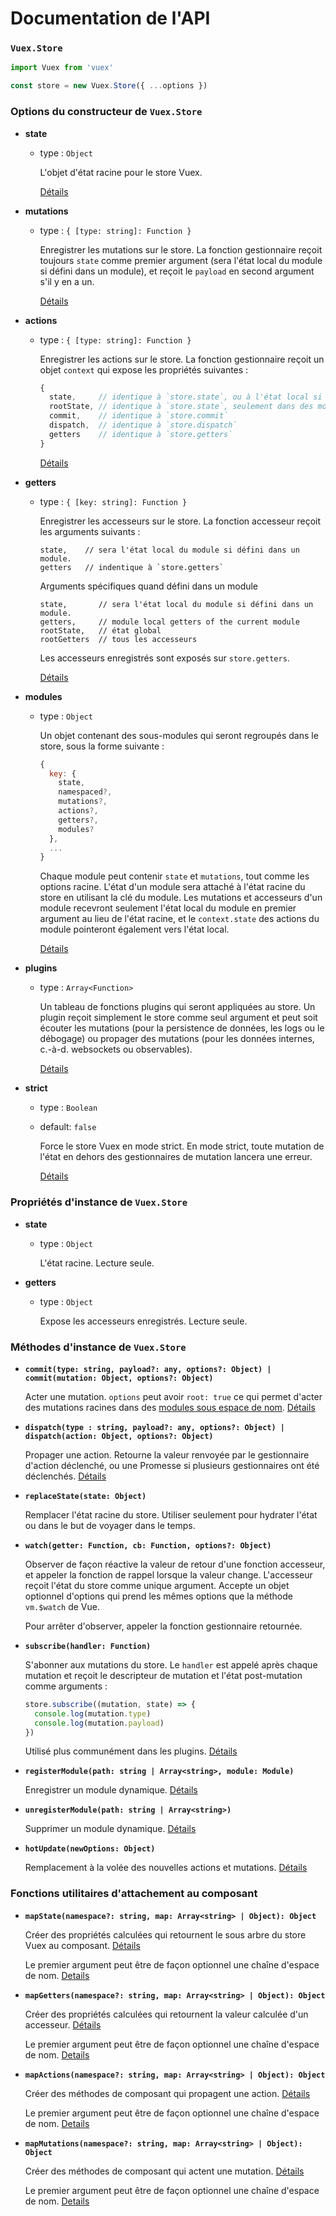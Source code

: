 # Documentation de l'API

### `Vuex.Store`

``` js
import Vuex from 'vuex'

const store = new Vuex.Store({ ...options })
```

### Options du constructeur de `Vuex.Store`

- **state**

  - type : `Object`

    L'objet d'état racine pour le store Vuex.

    [Détails](state.md)

- **mutations**

  - type : `{ [type: string]: Function }`

    Enregistrer les mutations sur le store. La fonction gestionnaire reçoit toujours `state` comme premier argument (sera l'état local du module si défini dans un module), et reçoit le `payload` en second argument s'il y en a un.

    [Détails](mutations.md)

- **actions**

  - type : `{ [type: string]: Function }`

    Enregistrer les actions sur le store. La fonction gestionnaire reçoit un objet `context` qui expose les propriétés suivantes :

    ``` js
    {
      state,     // identique à `store.state`, ou à l'état local si dans des modules
      rootState, // identique à `store.state`, seulement dans des modules
      commit,    // identique à `store.commit`
      dispatch,  // identique à `store.dispatch`
      getters    // identique à `store.getters`
    }
    ```

    [Détails](actions.md)

- **getters**

  - type : `{ [key: string]: Function }`

    Enregistrer les accesseurs sur le store. La fonction accesseur reçoit les arguments suivants :

    ```
    state,    // sera l'état local du module si défini dans un module.
    getters   // indentique à `store.getters`
    ```

    Arguments spécifiques quand défini dans un module

    ```
    state,       // sera l'état local du module si défini dans un module.
    getters,     // module local getters of the current module
    rootState,   // état global
    rootGetters  // tous les accesseurs
    ```

    Les accesseurs enregistrés sont exposés sur `store.getters`.

    [Détails](getters.md)

- **modules**

  - type : `Object`

    Un objet contenant des sous-modules qui seront regroupés dans le store, sous la forme suivante :

    ``` js
    {
      key: {
        state,
        namespaced?,
        mutations?,
        actions?,
        getters?,
        modules?
      },
      ...
    }
    ```

    Chaque module peut contenir `state` et `mutations`, tout comme les options racine. L'état d'un module sera attaché à l'état racine du store en utilisant la clé du module. Les mutations et accesseurs d'un module recevront seulement l'état local du module en premier argument au lieu de l'état racine, et le `context.state` des actions du module pointeront également vers l'état local.

    [Détails](modules.md)

- **plugins**

  - type : `Array<Function>`

    Un tableau de fonctions plugins qui seront appliquées au store. Un plugin reçoit simplement le store comme seul argument et peut soit écouter les mutations (pour la persistence de données, les logs ou le débogage) ou propager des mutations (pour les données internes, c.-à-d. websockets ou observables).

    [Détails](plugins.md)

- **strict**

  - type : `Boolean`
  - default: `false`

    Force le store Vuex en mode strict. En mode strict, toute mutation de l'état en dehors des gestionnaires de mutation lancera une erreur.

    [Détails](strict.md)

### Propriétés d'instance de `Vuex.Store`

- **state**

  - type : `Object`

    L'état racine. Lecture seule.

- **getters**

  - type : `Object`

    Expose les accesseurs enregistrés. Lecture seule.

### Méthodes d'instance de `Vuex.Store`

- **`commit(type: string, payload?: any, options?: Object) | commit(mutation: Object, options?: Object)`**

  Acter une mutation. `options` peut avoir `root: true` ce qui permet d'acter des mutations racines dans des [modules sous espace de nom](modules.md#namespacing). [Détails](mutations.md)

- **`dispatch(type : string, payload?: any, options?: Object) | dispatch(action: Object, options?: Object)`**

  Propager une action. Retourne la valeur renvoyée par le gestionnaire d'action déclenché, ou une Promesse si plusieurs gestionnaires ont été déclenchés. [Détails](actions.md)

- **`replaceState(state: Object)`**

  Remplacer l'état racine du store. Utiliser seulement pour hydrater l'état ou dans le but de voyager dans le temps.

- **`watch(getter: Function, cb: Function, options?: Object)`**

  Observer de façon réactive la valeur de retour d'une fonction accesseur, et appeler la fonction de rappel lorsque la valeur change. L'accesseur reçoit l'état du store comme unique argument. Accepte un objet optionnel d'options qui prend les mêmes options que la méthode `vm.$watch` de Vue.

  Pour arrêter d'observer, appeler la fonction gestionnaire retournée.

- **`subscribe(handler: Function)`**

  S'abonner aux mutations du store. Le `handler` est appelé après chaque mutation et reçoit le descripteur de mutation et l'état post-mutation comme arguments :

  ``` js
  store.subscribe((mutation, state) => {
    console.log(mutation.type)
    console.log(mutation.payload)
  })
  ```

  Utilisé plus communément dans les plugins. [Détails](plugins.md)

- **`registerModule(path: string | Array<string>, module: Module)`**

  Enregistrer un module dynamique. [Détails](modules.md#enregistrement-dynamique-de-module)

- **`unregisterModule(path: string | Array<string>)`**

  Supprimer un module dynamique. [Détails](modules.md#enregistrement-dynamique-de-module)

- **`hotUpdate(newOptions: Object)`**

  Remplacement à la volée des nouvelles actions et mutations. [Détails](hot-reload.md)

### Fonctions utilitaires d'attachement au composant

- **`mapState(namespace?: string, map: Array<string> | Object): Object`**

  Créer des propriétés calculées qui retournent le sous arbre du store Vuex au composant. [Détails](state.md#le-helper-mapstate)

  Le premier argument peut être de façon optionnel une chaîne d'espace de nom. [Details](modules.md#Fonctions-utilitaires-liées-avec-espace-de-nom)

- **`mapGetters(namespace?: string, map: Array<string> | Object): Object`**

  Créer des propriétés calculées qui retournent la valeur calculée d'un accesseur. [Détails](getters.md#la-function-utilitaire-mapgetters)

  Le premier argument peut être de façon optionnel une chaîne d'espace de nom. [Details](modules.md#Fonctions-utilitaires-liées-avec-espace-de-nom)

- **`mapActions(namespace?: string, map: Array<string> | Object): Object`**

  Créer des méthodes de composant qui propagent une action. [Détails](actions.md#propager-des-actions-dans-les-composants)

  Le premier argument peut être de façon optionnel une chaîne d'espace de nom. [Details](modules.md#Fonctions-utilitaires-liées-avec-espace-de-nom)

- **`mapMutations(namespace?: string, map: Array<string> | Object): Object`**

  Créer des méthodes de composant qui actent une mutation. [Détails](mutations.md#acter-des-mutations-dans-les-composants)

  Le premier argument peut être de façon optionnel une chaîne d'espace de nom. [Details](modules.md#Fonctions-utilitaires-liées-avec-espace-de-nom)
